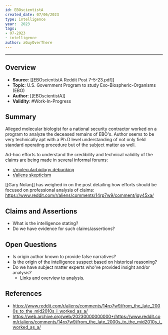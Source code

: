 ```yaml
---
id: EBOscientistA
created_date: 07/06/2023
type: intelligence
year:  2023
tags:
- 07-2023
- intelligence
author: aGuyOverThere
---
```


----

## Overview

- **Source**:  [[EBOscientistA Reddit Post 7-5-23.pdf]]
- **Topic**: U.S. Government Program to study Exo-Biospheric-Organisms (EBO)
- **Author**: [[EBOscientistA]]
- **Validity**: #Work-In-Progress

## Summary

Alleged molecular biologist for a national security contractor worked on a program to analyze the deceased remains of EBO's. Author seems to be very technically apt with a Ph.D level understanding of not only field standard operating procedure but of the subject matter as well. 

Ad-hoc efforts to understand the credibility and technical validity of the claims are being made in several informal forums:

- [r/molecularbiology debunking](https://www.reddit.com/r/molecularbiology/comments/14sbapm/can_any_of_you_debunk_this_possible_offplanet/)
- [r/aliens skepticism](https://www.reddit.com/r/aliens/comments/14sdom8/ebo_scientist_skepticism_thread/?utm_source=share&utm_medium=web2x&context=3)

[[Gary Nolan]] has weighed in on the post detailing how efforts should be focused on professional analysis of claims: https://www.reddit.com/r/aliens/comments/14rp7w9/comment/jqy45xa/


## Claims and Assertions

- What is the intelligence stating? 
- Do we have evidence for such claims/assertions? 

## Open Questions

- Is origin author known to provide false narratives? 
- Is the origin of the intelligence suspect based on historical reasoning?
- Do we have subject matter experts who've provided insight and/or analysis?
	- Links and overview to analysis.

## References

- https://www.reddit.com/r/aliens/comments/14rp7w9/from_the_late_2000s_to_the_mid2010s_i_worked_as_a/
- https://web.archive.org/web/20230000000000*/https://www.reddit.com/r/aliens/comments/14rp7w9/from_the_late_2000s_to_the_mid2010s_i_worked_as_a/